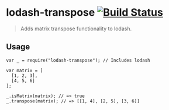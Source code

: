 # lodash-transpose [![Build Status](https://travis-ci.org/jlmorgan/lodash-transpose.svg)](https://travis-ci.org/jlmorgan/lodash-transpose)

> Adds matrix transpose functionality to lodash.

## Usage

    var _ = require("lodash-transpose"); // Includes lodash

    var matrix = [
      [1, 2, 3],
      [4, 5, 6]
    ];

    _.isMatrix(matrix); // => true
    _.transpose(matrix); // => [[1, 4], [2, 5], [3, 6]]
